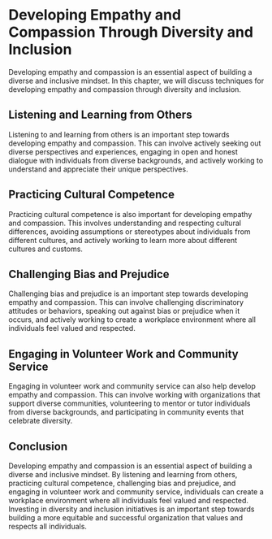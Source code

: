 Developing Empathy and Compassion Through Diversity and Inclusion
========================================================================================================================

Developing empathy and compassion is an essential aspect of building a diverse and inclusive mindset. In this chapter, we will discuss techniques for developing empathy and compassion through diversity and inclusion.

Listening and Learning from Others
----------------------------------

Listening to and learning from others is an important step towards developing empathy and compassion. This can involve actively seeking out diverse perspectives and experiences, engaging in open and honest dialogue with individuals from diverse backgrounds, and actively working to understand and appreciate their unique perspectives.

Practicing Cultural Competence
------------------------------

Practicing cultural competence is also important for developing empathy and compassion. This involves understanding and respecting cultural differences, avoiding assumptions or stereotypes about individuals from different cultures, and actively working to learn more about different cultures and customs.

Challenging Bias and Prejudice
------------------------------

Challenging bias and prejudice is an important step towards developing empathy and compassion. This can involve challenging discriminatory attitudes or behaviors, speaking out against bias or prejudice when it occurs, and actively working to create a workplace environment where all individuals feel valued and respected.

Engaging in Volunteer Work and Community Service
------------------------------------------------

Engaging in volunteer work and community service can also help develop empathy and compassion. This can involve working with organizations that support diverse communities, volunteering to mentor or tutor individuals from diverse backgrounds, and participating in community events that celebrate diversity.

Conclusion
----------

Developing empathy and compassion is an essential aspect of building a diverse and inclusive mindset. By listening and learning from others, practicing cultural competence, challenging bias and prejudice, and engaging in volunteer work and community service, individuals can create a workplace environment where all individuals feel valued and respected. Investing in diversity and inclusion initiatives is an important step towards building a more equitable and successful organization that values and respects all individuals.
